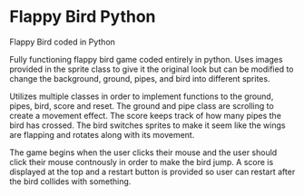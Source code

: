 # Flappy Bird Python
 Flappy Bird coded in Python

Fully functioning flappy bird game coded entirely in python. Uses images provided in the sprite class to give it the original look but can be modified to change the background, ground, pipes, and bird into different sprites.

Utilizes multiple classes in order to implement functions to the ground, pipes, bird, score and reset. The ground and pipe class are scrolling to create a movement effect. The score keeps track of how many pipes the bird has crossed. The bird switches sprites to make it seem like the wings are flapping and rotates along with its movement.

The game begins when the user clicks their mouse and the user should click their mouse contnously in order to make the bird jump. A score is displayed at the top and a restart button is provided so user can restart after the bird collides with something. 